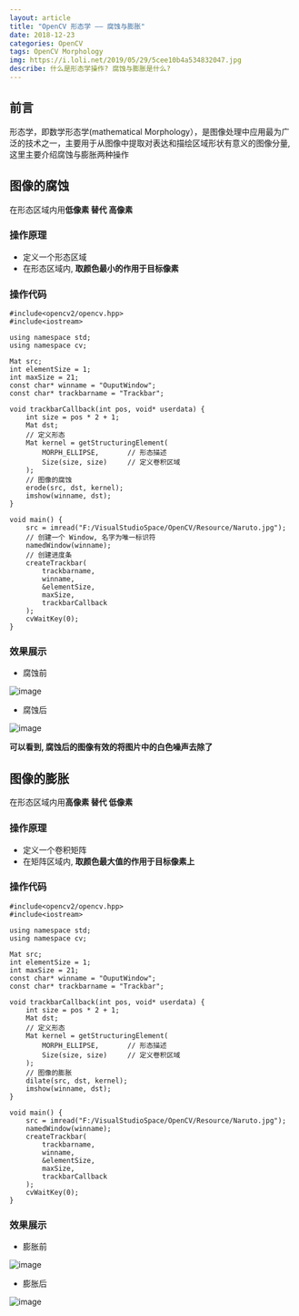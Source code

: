 ```yaml
---
layout: article
title: "OpenCV 形态学 —— 腐蚀与膨胀"
date: 2018-12-23
categories: OpenCV
tags: OpenCV Morphology
img: https://i.loli.net/2019/05/29/5cee10b4a534832047.jpg
describe: 什么是形态学操作? 腐蚀与膨胀是什么?
---
```


## 前言
形态学，即数学形态学(mathematical Morphology），是图像处理中应用最为广泛的技术之一，主要用于从图像中提取对表达和描绘区域形状有意义的图像分量, 这里主要介绍腐蚀与膨胀两种操作

## 图像的腐蚀
在形态区域内用**低像素 替代 高像素**

### 操作原理
- 定义一个形态区域
- 在形态区域内, **取颜色最小的作用于目标像素**

### 操作代码
```
#include<opencv2/opencv.hpp>
#include<iostream>

using namespace std;
using namespace cv;

Mat src;
int elementSize = 1;
int maxSize = 21;
const char* winname = "OuputWindow";
const char* trackbarname = "Trackbar";

void trackbarCallback(int pos, void* userdata) {
	int size = pos * 2 + 1;
	Mat dst;
	// 定义形态
	Mat kernel = getStructuringElement(
		MORPH_ELLIPSE,       // 形态描述
		Size(size, size)     // 定义卷积区域
	);
	// 图像的腐蚀
	erode(src, dst, kernel);
	imshow(winname, dst);
}

void main() {
	src = imread("F:/VisualStudioSpace/OpenCV/Resource/Naruto.jpg");
	// 创建一个 Window, 名字为唯一标识符
	namedWindow(winname);
	// 创建进度条
	createTrackbar(
		trackbarname,       
		winname,
		&elementSize,
		maxSize,
		trackbarCallback
	);
	cvWaitKey(0);
}
```
### 效果展示
- 腐蚀前

![image](https://i.loli.net/2019/05/29/5cee1d9f3295a26905.png)

- 腐蚀后

![image](https://i.loli.net/2019/05/29/5cee1daa61fff23558.png)

**可以看到, 腐蚀后的图像有效的将图片中的白色噪声去除了**

## 图像的膨胀
在形态区域内用**高像素 替代 低像素**

### 操作原理
- 定义一个卷积矩阵
- 在矩阵区域内, **取颜色最大值的作用于目标像素上**

### 操作代码
```
#include<opencv2/opencv.hpp>
#include<iostream>

using namespace std;
using namespace cv;

Mat src;
int elementSize = 1;
int maxSize = 21;
const char* winname = "OuputWindow";
const char* trackbarname = "Trackbar";

void trackbarCallback(int pos, void* userdata) {
	int size = pos * 2 + 1;
	Mat dst;
	// 定义形态
	Mat kernel = getStructuringElement(
		MORPH_ELLIPSE,       // 形态描述
		Size(size, size)     // 定义卷积区域
	);
	// 图像的膨胀
	dilate(src, dst, kernel);
	imshow(winname, dst);
}

void main() {
	src = imread("F:/VisualStudioSpace/OpenCV/Resource/Naruto.jpg");
	namedWindow(winname);
	createTrackbar(
		trackbarname,       
		winname,
		&elementSize,
		maxSize,
		trackbarCallback
	);
	cvWaitKey(0);
}
```
### 效果展示
- 膨胀前

![image](https://i.loli.net/2019/05/29/5cee1ddb976f394645.png)

- 膨胀后

![image](https://i.loli.net/2019/05/29/5cee1df8ebebe53340.png)